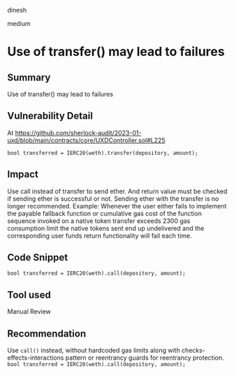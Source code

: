 dinesh

medium

# Use of transfer() may lead to failures

## Summary
Use of transfer() may lead to failures

## Vulnerability Detail
At https://github.com/sherlock-audit/2023-01-uxd/blob/main/contracts/core/UXDController.sol#L225

```     
bool transferred = IERC20(weth).transfer(depository, amount);
```
## Impact
Use call instead of transfer to send ether. And return value must be checked if sending ether is successful or not.
Sending ether with the transfer is no longer recommended.
Example:
Whenever the user either fails to implement the payable fallback function or cumulative gas cost of the function sequence invoked on a native token transfer exceeds 2300 gas consumption limit the native tokens sent end up undelivered and the corresponding user funds return functionality will fail each time.

## Code Snippet
`bool transferred = IERC20(weth).call(depository, amount);`

## Tool used

Manual Review

## Recommendation
Use `call()` instead, without hardcoded gas limits along with checks-effects-interactions pattern or reentrancy guards for reentrancy protection.
`bool transferred = IERC20(weth).call(depository, amount);`